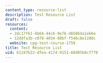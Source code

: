 ```yaml
---
content_type: resource-list
description: Test Resource List
draft: false
resources:
  content:
  - 2dc17f61-4b64-44c6-9e76-d65864a1eb6e
  - 12ddfa3b-c079-4034-98bf-f546c8e1280c
  website: cpg-test-course-1759
title: Test Resource List
uid: 61247b22-dfea-4174-9151-68d05b8cf778
---
```

